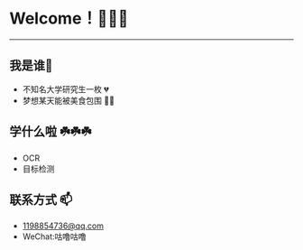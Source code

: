 # Welcome！🎉🎉🎉
--------
## 我是谁👀 

- 不知名大学研究生一枚 💔
- 梦想某天能被美食包围 🤡🤡


## 学什么啦 ☘️☘️☘️
- OCR
- 目标检测

## 联系方式 📫 
- 1198854736@qq.com
- WeChat:咕噜咕噜
